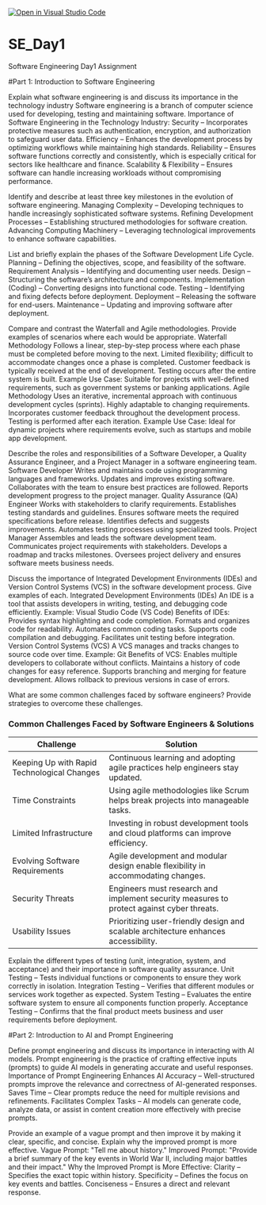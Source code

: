 [![Open in Visual Studio Code](https://classroom.github.com/assets/open-in-vscode-2e0aaae1b6195c2367325f4f02e2d04e9abb55f0b24a779b69b11b9e10269abc.svg)](https://classroom.github.com/online_ide?assignment_repo_id=18367398&assignment_repo_type=AssignmentRepo)
# SE_Day1
Software Engineering Day1 Assignment

#Part 1: Introduction to Software Engineering

Explain what software engineering is and discuss its importance in the technology industry
Software engineering  is a branch of computer science used for developing, testing and maintaining software.
Importance of Software Engineering in the Technology Industry:
Security – Incorporates protective measures such as authentication, encryption, and authorization to safeguard user data.
Efficiency – Enhances the development process by optimizing workflows while maintaining high standards.
Reliability – Ensures software functions correctly and consistently, which is especially critical for sectors like healthcare and finance.
Scalability & Flexibility – Ensures software can handle increasing workloads without compromising performance.

Identify and describe at least three key milestones in the evolution of software engineering.
Managing Complexity – Developing techniques to handle increasingly sophisticated software systems.
Refining Development Processes – Establishing structured methodologies for software creation.
Advancing Computing Machinery – Leveraging technological improvements to enhance software capabilities.

List and briefly explain the phases of the Software Development Life Cycle.
Planning – Defining the objectives, scope, and feasibility of the software.
Requirement Analysis – Identifying and documenting user needs.
Design – Structuring the software’s architecture and components.
Implementation (Coding) – Converting designs into functional code.
Testing – Identifying and fixing defects before deployment.
Deployment – Releasing the software for end-users.
Maintenance – Updating and improving software after deployment.

Compare and contrast the Waterfall and Agile methodologies. Provide examples of scenarios where each would be appropriate.
Waterfall Methodology
Follows a linear, step-by-step process where each phase must be completed before moving to the next.
Limited flexibility; difficult to accommodate changes once a phase is completed.
Customer feedback is typically received at the end of development.
Testing occurs after the entire system is built.
Example Use Case: Suitable for projects with well-defined requirements, such as government systems or banking applications.
Agile Methodology
Uses an iterative, incremental approach with continuous development cycles (sprints).
Highly adaptable to changing requirements.
Incorporates customer feedback throughout the development process.
Testing is performed after each iteration.
Example Use Case: Ideal for dynamic projects where requirements evolve, such as startups and mobile app development.

Describe the roles and responsibilities of a Software Developer, a Quality Assurance Engineer, and a Project Manager in a software engineering team.
Software Developer
Writes and maintains code using programming languages and frameworks.
Updates and improves existing software.
Collaborates with the team to ensure best practices are followed.
Reports development progress to the project manager.
Quality Assurance (QA) Engineer
Works with stakeholders to clarify requirements.
Establishes testing standards and guidelines.
Ensures software meets the required specifications before release.
Identifies defects and suggests improvements.
Automates testing processes using specialized tools.
Project Manager
Assembles and leads the software development team.
Communicates project requirements with stakeholders.
Develops a roadmap and tracks milestones.
Oversees project delivery and ensures software meets business needs.

Discuss the importance of Integrated Development Environments (IDEs) and Version Control Systems (VCS) in the software development process. Give examples of each.
Integrated Development Environments (IDEs)
An IDE is a tool that assists developers in writing, testing, and debugging code efficiently.
Example: Visual Studio Code (VS Code)
Benefits of IDEs:
Provides syntax highlighting and code completion.
Formats and organizes code for readability.
Automates common coding tasks.
Supports code compilation and debugging.
Facilitates unit testing before integration.
Version Control Systems (VCS)
A VCS manages and tracks changes to source code over time.
Example: Git
Benefits of VCS:
Enables multiple developers to collaborate without conflicts.
Maintains a history of code changes for easy reference.
Supports branching and merging for feature development.
Allows rollback to previous versions in case of errors.

What are some common challenges faced by software engineers? Provide strategies to overcome these challenges.
### Common Challenges Faced by Software Engineers & Solutions  

| Challenge                                  | Solution |
|--------------------------------------------|----------|
| Keeping Up with Rapid Technological Changes | Continuous learning and adopting agile practices help engineers stay updated. |
| Time Constraints                            | Using agile methodologies like Scrum helps break projects into manageable tasks. |
| Limited Infrastructure                      | Investing in robust development tools and cloud platforms can improve efficiency. |
| Evolving Software Requirements              | Agile development and modular design enable flexibility in accommodating changes. |
| Security Threats                            | Engineers must research and implement security measures to protect against cyber threats. |
| Usability Issues                            | Prioritizing user-friendly design and scalable architecture enhances accessibility. |

Explain the different types of testing (unit, integration, system, and acceptance) and their importance in software quality assurance.
Unit Testing – Tests individual functions or components to ensure they work correctly in isolation.
Integration Testing – Verifies that different modules or services work together as expected.
System Testing – Evaluates the entire software system to ensure all components function properly.
Acceptance Testing – Confirms that the final product meets business and user requirements before deployment.


#Part 2: Introduction to AI and Prompt Engineering

Define prompt engineering and discuss its importance in interacting with AI models.
Prompt engineering is the practice of crafting effective inputs (prompts) to guide AI models in generating accurate and useful responses.
Importance of Prompt Engineering
Enhances AI Accuracy – Well-structured prompts improve the relevance and correctness of AI-generated responses.
Saves Time – Clear prompts reduce the need for multiple revisions and refinements.
Facilitates Complex Tasks – AI models can generate code, analyze data, or assist in content creation more effectively with precise prompts.

Provide an example of a vague prompt and then improve it by making it clear, specific, and concise. Explain why the improved prompt is more effective.
Vague Prompt:
"Tell me about history."
Improved Prompt:
"Provide a brief summary of the key events in World War II, including major battles and their impact."
Why the Improved Prompt is More Effective:
Clarity – Specifies the exact topic within history.
Specificity – Defines the focus on key events and battles.
Conciseness – Ensures a direct and relevant response.
